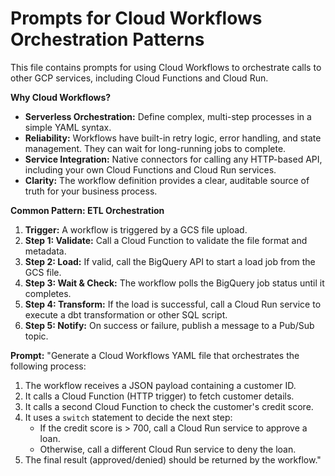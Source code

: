 # Prompts for Cloud Workflows Orchestration Patterns

This file contains prompts for using Cloud Workflows to orchestrate calls to other GCP services, including Cloud Functions and Cloud Run.

**Why Cloud Workflows?**
- **Serverless Orchestration:** Define complex, multi-step processes in a simple YAML syntax.
- **Reliability:** Workflows have built-in retry logic, error handling, and state management. They can wait for long-running jobs to complete.
- **Service Integration:** Native connectors for calling any HTTP-based API, including your own Cloud Functions and Cloud Run services.
- **Clarity:** The workflow definition provides a clear, auditable source of truth for your business process.

**Common Pattern: ETL Orchestration**
1.  **Trigger:** A workflow is triggered by a GCS file upload.
2.  **Step 1: Validate:** Call a Cloud Function to validate the file format and metadata.
3.  **Step 2: Load:** If valid, call the BigQuery API to start a load job from the GCS file.
4.  **Step 3: Wait & Check:** The workflow polls the BigQuery job status until it completes.
5.  **Step 4: Transform:** If the load is successful, call a Cloud Run service to execute a dbt transformation or other SQL script.
6.  **Step 5: Notify:** On success or failure, publish a message to a Pub/Sub topic.

**Prompt:**
"Generate a Cloud Workflows YAML file that orchestrates the following process:
1.  The workflow receives a JSON payload containing a customer ID.
2.  It calls a Cloud Function (HTTP trigger) to fetch customer details.
3.  It calls a second Cloud Function to check the customer's credit score.
4.  It uses a `switch` statement to decide the next step:
    - If the credit score is > 700, call a Cloud Run service to approve a loan.
    - Otherwise, call a different Cloud Run service to deny the loan.
5.  The final result (approved/denied) should be returned by the workflow."
